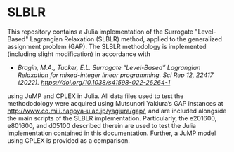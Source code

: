 # SLBLR
This repository contains a Julia implementation of the Surrogate "Level-Based" Lagrangian Relaxation (SLBLR) method, applied to the generalized assignment problem (GAP). The SLBLR methodology is implemented (including slight modification) in accordance with

- *Bragin, M.A., Tucker, E.L. Surrogate “Level-Based” Lagrangian Relaxation for mixed-integer linear programming. 
Sci Rep 12, 22417 (2022). https://doi.org/10.1038/s41598-022-26264-1*

using JuMP and CPLEX in Julia. All data files used to test the methododology were acquired using Mutsunori Yakiura’s GAP instances at 
http://www.co.mi.i.nagoya-u.ac.jp/yagiura/gap/, and are included alongside the main scripts of the SLBLR implementation. Particularly, 
the e201600, e801600, and d05100 described therein are used to test the Julia implementation contained in this documentation. Further, a 
JuMP model using CPLEX is provided as a comparison.






